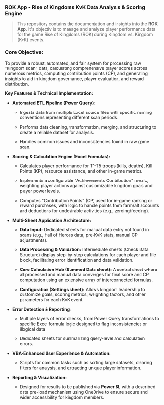 ### ROK App - Rise of Kingdoms KvK Data Analysis & Scoring Engine

> This repository contains the documentation and insights into the **ROK App**. It's objectiv is to manage and analyze player performance data for the game Rise of Kingdoms (ROK) during Kingdom vs. Kingdom (KvK) events.



### **Core Objective:**

To provide a robust, automated, and fair system for processing raw "kingdom scan" data, calculating comprehensive player scores across numerous metrics, computing contribution points (CP), and generating insights to aid in kingdom governance, player evaluation, and reward distribution.

**Key Features & Technical Implementation:**

* **Automated ETL Pipeline (Power Query):**
  
  * Ingests data from multiple Excel source files with specific naming conventions representing different scan periods.
  
  * Performs data cleaning, transformation, merging, and structuring to create a reliable dataset for analysis.
  
  * Handles common issues and inconsistencies found in raw game scan.

* **Scoring & Calculation Engine (Excel Formulas):**
  
  * Calculates player performance for T1-T5 troops (kills, deaths), Kill Points (KP), resource assistance, and other in-game metrics.
  
  * Implements a configurable "Achievements Contribution" metric, weighting player actions against customizable kingdom goals and player power levels.
  
  * Computes "Contribution Points" (CP) used for in-game ranking or reward purchases, with logic to handle points from farm/alt accounts and deductions for undesirable activities (e.g., zeroing/feeding).

* **Multi-Sheet Application Architecture:**
  
  * **Data Input:** Dedicated sheets for manual data entry not found in scans (e.g., Hall of Heroes data, pre-KvK stats, manual CP adjustments).
  
  * **Data Processing & Validation:** Intermediate sheets (Check Data Structure) display step-by-step calculations for each player and file block, facilitating error identification and data validation.
  
  * **Core Calculation Hub (Summed Data sheet):** A central sheet where all processed and manual data converges for final score and CP computation using an extensive array of interconnected formulas.
  
  * **Configuration (Settings sheet):** Allows kingdom leadership to customize goals, scoring metrics, weighting factors, and other parameters for each KvK event.

* **Error Detection & Reporting:**
  
  * Multiple layers of error checks, from Power Query transformations to specific Excel formula logic designed to flag inconsistencies or illogical data
  
  * Dedicated sheets for summarizing query-level and calculation errors.

* **VBA-Enhanced User Experience & Automation:**
  
  * Scripts for common tasks such as sorting large datasets, clearing filters for analysis, and extracting unique player information.

* **Reporting & Visualization:**
  
  * Designed for results to be published via **Power BI**, with a described data pre-load mechanism using OneDrive to ensure secure and wider accessibility for kingdom members.
